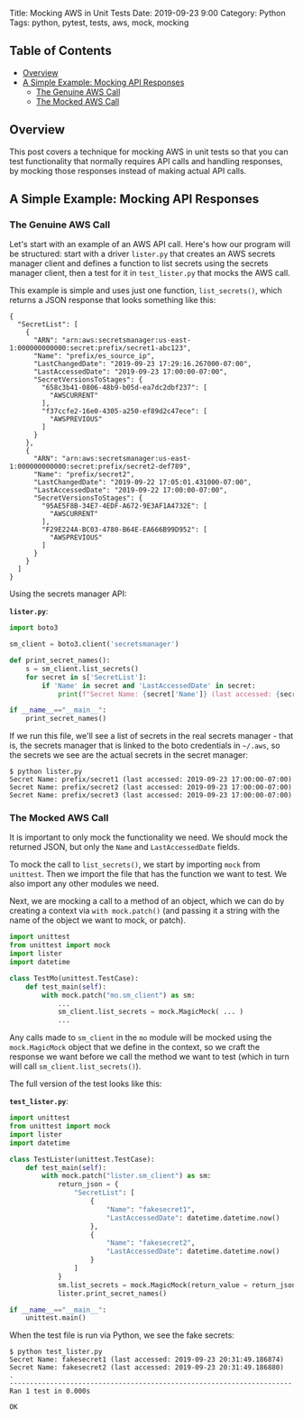 Title: Mocking AWS in Unit Tests
Date: 2019-09-23 9:00
Category: Python
Tags: python, pytest, tests, aws, mock, mocking

## Table of Contents

* [Overview](#overview)
* [A Simple Example: Mocking API Responses](#a-simple-example-mocking-api-responses)
    * [The Genuine AWS Call](#the-genuine-aws-call)
    * [The Mocked AWS Call](#the-mocked-aws-call)

## Overview

This post covers a technique for mocking AWS in unit tests so that you can test functionality that normally
requires API calls and handling responses, by mocking those responses instead of making actual API calls.

## A Simple Example: Mocking API Responses

### The Genuine AWS Call

Let's start with an example of an AWS API call. Here's how our program will be structured:
start with a driver `lister.py` that creates an AWS secrets manager client and defines a 
function to list secrets using the secrets manager client, then a test for it in `test_lister.py`
that mocks the AWS call.

This example is simple and uses just one function, `list_secrets()`,
which returns a JSON response that looks something like this:

```text
{
  "SecretList": [
    {
      "ARN": "arn:aws:secretsmanager:us-east-1:000000000000:secret:prefix/secret1-abc123",
      "Name": "prefix/es_source_ip",
      "LastChangedDate": "2019-09-23 17:29:16.267000-07:00",
      "LastAccessedDate": "2019-09-23 17:00:00-07:00",
      "SecretVersionsToStages": {
        "658c3b41-0806-48b9-b05d-ea7dc2dbf237": [
          "AWSCURRENT"
        ],
        "f37ccfe2-16e0-4305-a250-ef89d2c47ece": [
          "AWSPREVIOUS"
        ]
      }
    },
    {
      "ARN": "arn:aws:secretsmanager:us-east-1:000000000000:secret:prefix/secret2-def789",
      "Name": "prefix/secret2",
      "LastChangedDate": "2019-09-22 17:05:01.431000-07:00",
      "LastAccessedDate": "2019-09-22 17:00:00-07:00",
      "SecretVersionsToStages": {
        "95AE5F8B-34E7-4EDF-A672-9E3AF1A4732E": [
          "AWSCURRENT"
        ],
        "F29E224A-BC03-4780-B64E-EA666B99D952": [
          "AWSPREVIOUS"
        ]
      }
    }
  ]
}
```

Using the secrets manager API:

**`lister.py`**:

```python
import boto3

sm_client = boto3.client('secretsmanager')

def print_secret_names():
    s = sm_client.list_secrets()
    for secret in s['SecretList']:
        if 'Name' in secret and 'LastAccessedDate' in secret:
            print(f"Secret Name: {secret['Name']} (last accessed: {secret['LastAccessedDate']})")

if __name__=="__main__":
    print_secret_names()
```

If we run this file, we'll see a list of secrets in the real secrets manager -
that is, the secrets manager that is linked to the boto credentials in `~/.aws`,
so the secrets we see are the actual secrets in the secret manager:

```text
$ python lister.py
Secret Name: prefix/secret1 (last accessed: 2019-09-23 17:00:00-07:00)
Secret Name: prefix/secret2 (last accessed: 2019-09-23 17:00:00-07:00)
Secret Name: prefix/secret3 (last accessed: 2019-09-23 17:00:00-07:00)
```


### The Mocked AWS Call

It is important to only mock the functionality we need.
We should mock the returned JSON, but only the `Name`
and `LastAccessedDate` fields.

To mock the call to `list_secrets()`, we start by importing
`mock` from `unittest`. Then we import the file that has the
function we want to test. We also import any other modules
we need.

Next, we are mocking a call to a method of an object,
which we can do by creating a context via `with mock.patch()`
(and passing it a string with the name of the object we want
to mock, or patch).

```python
import unittest
from unittest import mock
import lister
import datetime

class TestMo(unittest.TestCase):
    def test_main(self):
        with mock.patch("mo.sm_client") as sm:
            ...
            sm_client.list_secrets = mock.MagicMock( ... )
            ...
```

Any calls made to `sm_client` in the `mo` module will be mocked
using the `mock.MagicMock` object that we define in the context,
so we craft the response we want before we call the method we 
want to test (which in turn will call `sm_client.list_secrets()`).

The full version of the test looks like this:

**`test_lister.py`**:

```python
import unittest
from unittest import mock
import lister
import datetime

class TestLister(unittest.TestCase):
    def test_main(self):
        with mock.patch("lister.sm_client") as sm:
            return_json = {
                "SecretList": [
                    {
                        "Name": "fakesecret1",
                        "LastAccessedDate": datetime.datetime.now()
                    },
                    {
                        "Name": "fakesecret2",
                        "LastAccessedDate": datetime.datetime.now()
                    }
                ]
            }
            sm.list_secrets = mock.MagicMock(return_value = return_json)
            lister.print_secret_names()

if __name__=="__main__":
    unittest.main()
```

When the test file is run via Python, we see the fake secrets:

```text
$ python test_lister.py
Secret Name: fakesecret1 (last accessed: 2019-09-23 20:31:49.186874)
Secret Name: fakesecret2 (last accessed: 2019-09-23 20:31:49.186880)
.
----------------------------------------------------------------------
Ran 1 test in 0.000s

OK
```
